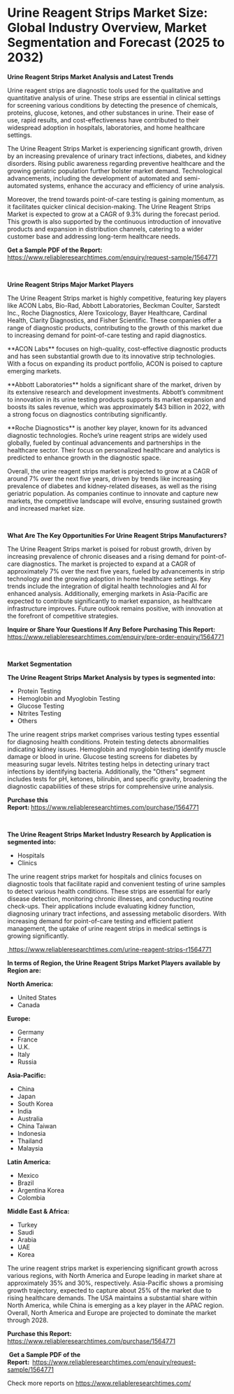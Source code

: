 <p><h1>Urine Reagent Strips Market Size: Global Industry Overview, Market Segmentation and Forecast (2025 to 2032)</h1></p><p><strong>Urine Reagent Strips Market Analysis and Latest Trends</strong></p>
<p><p>Urine reagent strips are diagnostic tools used for the qualitative and quantitative analysis of urine. These strips are essential in clinical settings for screening various conditions by detecting the presence of chemicals, proteins, glucose, ketones, and other substances in urine. Their ease of use, rapid results, and cost-effectiveness have contributed to their widespread adoption in hospitals, laboratories, and home healthcare settings.</p><p>The Urine Reagent Strips Market is experiencing significant growth, driven by an increasing prevalence of urinary tract infections, diabetes, and kidney disorders. Rising public awareness regarding preventive healthcare and the growing geriatric population further bolster market demand. Technological advancements, including the development of automated and semi-automated systems, enhance the accuracy and efficiency of urine analysis.</p><p>Moreover, the trend towards point-of-care testing is gaining momentum, as it facilitates quicker clinical decision-making. The Urine Reagent Strips Market is expected to grow at a CAGR of 9.3% during the forecast period. This growth is also supported by the continuous introduction of innovative products and expansion in distribution channels, catering to a wider customer base and addressing long-term healthcare needs.</p></p>
<p><strong>Get a Sample PDF of the Report:&nbsp;</strong> <a href="https://www.reliableresearchtimes.com/enquiry/request-sample/1564771?utm_campaign=2643&utm_medium=2&utm_source=Github&utm_content=ia&utm_term=04032025&utm_id=urine-reagent-strips">https://www.reliableresearchtimes.com/enquiry/request-sample/1564771</a></p>
<p>&nbsp;</p>
<p><strong>Urine Reagent Strips Major Market Players</strong></p>
<p><p>The Urine Reagent Strips market is highly competitive, featuring key players like ACON Labs, Bio-Rad, Abbott Laboratories, Beckman Coulter, Sarstedt Inc., Roche Diagnostics, Alere Toxicology, Bayer Healthcare, Cardinal Health, Clarity Diagnostics, and Fisher Scientific. These companies offer a range of diagnostic products, contributing to the growth of this market due to increasing demand for point-of-care testing and rapid diagnostics.</p><p>**ACON Labs** focuses on high-quality, cost-effective diagnostic products and has seen substantial growth due to its innovative strip technologies. With a focus on expanding its product portfolio, ACON is poised to capture emerging markets.</p><p>**Abbott Laboratories** holds a significant share of the market, driven by its extensive research and development investments. Abbott’s commitment to innovation in its urine testing products supports its market expansion and boosts its sales revenue, which was approximately $43 billion in 2022, with a strong focus on diagnostics contributing significantly.</p><p>**Roche Diagnostics** is another key player, known for its advanced diagnostic technologies. Roche’s urine reagent strips are widely used globally, fueled by continual advancements and partnerships in the healthcare sector. Their focus on personalized healthcare and analytics is predicted to enhance growth in the diagnostic space.</p><p>Overall, the urine reagent strips market is projected to grow at a CAGR of around 7% over the next five years, driven by trends like increasing prevalence of diabetes and kidney-related diseases, as well as the rising geriatric population. As companies continue to innovate and capture new markets, the competitive landscape will evolve, ensuring sustained growth and increased market size.</p></p>
<p>&nbsp;</p>
<p><strong>What Are The Key Opportunities For Urine Reagent Strips Manufacturers?</strong></p>
<p><p>The Urine Reagent Strips market is poised for robust growth, driven by increasing prevalence of chronic diseases and a rising demand for point-of-care diagnostics. The market is projected to expand at a CAGR of approximately 7% over the next five years, fueled by advancements in strip technology and the growing adoption in home healthcare settings. Key trends include the integration of digital health technologies and AI for enhanced analysis. Additionally, emerging markets in Asia-Pacific are expected to contribute significantly to market expansion, as healthcare infrastructure improves. Future outlook remains positive, with innovation at the forefront of competitive strategies.</p></p>
<p><strong>Inquire or Share Your Questions If Any Before Purchasing This Report:</strong> <a href="https://www.reliableresearchtimes.com/enquiry/pre-order-enquiry/1564771?utm_campaign=2643&utm_medium=2&utm_source=Github&utm_content=ia&utm_term=04032025&utm_id=urine-reagent-strips">https://www.reliableresearchtimes.com/enquiry/pre-order-enquiry/1564771</a></p>
<p>&nbsp;</p>
<p><strong>Market Segmentation</strong></p>
<p><strong>The Urine Reagent Strips Market Analysis by types is segmented into:</strong></p>
<p><ul><li>Protein Testing</li><li>Hemoglobin and Myoglobin Testing</li><li>Glucose Testing</li><li>Nitrites Testing</li><li>Others</li></ul></p>
<p><p>The urine reagent strips market comprises various testing types essential for diagnosing health conditions. Protein testing detects abnormalities indicating kidney issues. Hemoglobin and myoglobin testing identify muscle damage or blood in urine. Glucose testing screens for diabetes by measuring sugar levels. Nitrites testing helps in detecting urinary tract infections by identifying bacteria. Additionally, the "Others" segment includes tests for pH, ketones, bilirubin, and specific gravity, broadening the diagnostic capabilities of these strips for comprehensive urine analysis.</p></p>
<p><strong>Purchase this Report:&nbsp;</strong><a href="https://www.reliableresearchtimes.com/purchase/1564771?utm_campaign=2643&utm_medium=2&utm_source=Github&utm_content=ia&utm_term=04032025&utm_id=urine-reagent-strips">https://www.reliableresearchtimes.com/purchase/1564771</a></p>
<p>&nbsp;</p>
<p><strong>The Urine Reagent Strips Market Industry Research by Application is segmented into:</strong></p>
<p><ul><li>Hospitals</li><li>Clinics</li></ul></p>
<p><p>The urine reagent strips market for hospitals and clinics focuses on diagnostic tools that facilitate rapid and convenient testing of urine samples to detect various health conditions. These strips are essential for early disease detection, monitoring chronic illnesses, and conducting routine check-ups. Their applications include evaluating kidney function, diagnosing urinary tract infections, and assessing metabolic disorders. With increasing demand for point-of-care testing and efficient patient management, the uptake of urine reagent strips in medical settings is growing significantly.</p></p>
<p><a href="https://www.reliableresearchtimes.com/urine-reagent-strips-r1564771?utm_campaign=2643&utm_medium=2&utm_source=Github&utm_content=ia&utm_term=04032025&utm_id=urine-reagent-strips">&nbsp;https://www.reliableresearchtimes.com/urine-reagent-strips-r1564771</a></p>
<p><strong>In terms of Region, the Urine Reagent Strips Market Players available by Region are:</strong></p>
<p>
    <p> <strong> North America: </strong>
        <ul>
            <li>United States</li>
            <li>Canada</li>
        </ul>
        </p> 
    <p> <strong> Europe: </strong>
        <ul>
            <li>Germany</li>
            <li>France</li>
            <li>U.K.</li>
            <li>Italy</li>
            <li>Russia</li>
        </ul>
        </p> 
    <p> <strong> Asia-Pacific: </strong>
        <ul>
            <li>China</li>
            <li>Japan</li>
            <li>South Korea</li>
            <li>India</li>
            <li>Australia</li>
            <li>China Taiwan</li>
            <li>Indonesia</li>
            <li>Thailand</li>
            <li>Malaysia</li>
        </ul>
        </p> 
    <p> <strong> Latin America: </strong>
        <ul>
            <li>Mexico</li>
            <li>Brazil</li>
            <li>Argentina Korea</li>
            <li>Colombia</li>
        </ul>
        </p> 
    <p> <strong> Middle East & Africa: </strong>
        <ul>
            <li>Turkey</li>
            <li>Saudi</li>
            <li>Arabia</li>
            <li>UAE</li>
            <li>Korea</li>
        </ul>
    </p>
    </p>
<p><p>The urine reagent strips market is experiencing significant growth across various regions, with North America and Europe leading in market share at approximately 35% and 30%, respectively. Asia-Pacific shows a promising growth trajectory, expected to capture about 25% of the market due to rising healthcare demands. The USA maintains a substantial share within North America, while China is emerging as a key player in the APAC region. Overall, North America and Europe are projected to dominate the market through 2028.</p></p>
<p><strong>Purchase this Report: </strong><a href="https://www.reliableresearchtimes.com/purchase/1564771?utm_campaign=2643&utm_medium=2&utm_source=Github&utm_content=ia&utm_term=04032025&utm_id=urine-reagent-strips">https://www.reliableresearchtimes.com/purchase/1564771</a></p>
<p>&nbsp;<strong>Get a Sample PDF of the Report:&nbsp;&nbsp;</strong><a href="https://www.reliableresearchtimes.com/enquiry/request-sample/1564771?utm_campaign=2643&utm_medium=2&utm_source=Github&utm_content=ia&utm_term=04032025&utm_id=urine-reagent-strips">https://www.reliableresearchtimes.com/enquiry/request-sample/1564771</a></p>
<p><strong></strong></p>
<p>Check more reports on <a href="https://www.reliableresearchtimes.com/?utm_campaign=2643&utm_medium=2&utm_source=Github&utm_content=ia&utm_term=04032025&utm_id=urine-reagent-strips">https://www.reliableresearchtimes.com/</a></p>